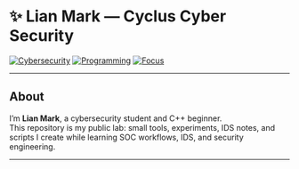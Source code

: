 # ✨ Lian Mark — Cyclus Cyber Security  

[![Cybersecurity](https://img.shields.io/badge/Role-Cybersecurity%20Student-blue?style=flat-square&logo=hackaday)](#)
[![Programming](https://img.shields.io/badge/Skills-C++%20|%20Python-green?style=flat-square&logo=codeforces)](#)
[![Focus](https://img.shields.io/badge/Focus-Security%20Engineering-red?style=flat-square&logo=shield)](#)

---

## About
I’m **Lian Mark**, a cybersecurity student and C++ beginner.  
This repository is my public lab: small tools, experiments, IDS notes, and scripts I create while learning SOC workflows, IDS, and security engineering.

---

